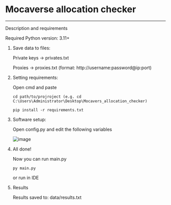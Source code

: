 # Mocaverse allocation checker
<hr>

Description and requirements

Required Python version: 3.11+

1. Save data to files:

    Private keys → privates.txt

    Proxies → proxies.txt (format: http://username:password@ip:port)

2. Setting requirements:

   Open cmd and paste
   
   ```
   cd path/to/projroject (e.g. cd C:\Users\Administrator\Desktop\Mocavers_allocation_checker)
   ```

   ```
   pip install -r requirements.txt
   ```

3. Software setup:
   
   Open config.py and edit the following variables
  
   ![image](https://github.com/deerfern9/Mocavers_allocation_checker/assets/81830808/7a246102-6bfb-421a-914c-21f478d39ef5)


4. All done!
   
   Now you can run main.py
   
   ```
   py main.py
   ```

   or run in IDE

5. Results

   Results saved to: data/results.txt
